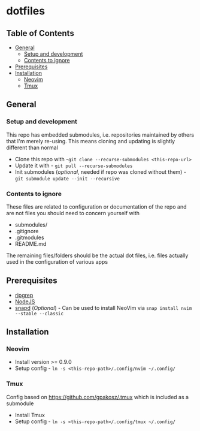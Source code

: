 # dotfiles

## Table of Contents
* [General](#general)
  - [Setup and development](#setup-and-development)
  - [Contents to ignore](#contents-to-ignore)
* [Prerequisites](#prerequisites)
* [Installation](#installation)
  - [Neovim](#neovim)
  - [Tmux](#tmux)

## General

### Setup and development
This repo has embedded submodules, i.e. repositories maintained by others that I'm merely re-using.
This means cloning and updating is slightly different than normal

- Clone this repo with -`git clone --recurse-submodules <this-repo-url>`
- Update it with - `git pull --recurse-submodules`
- Init submodules (_optional_, needed if repo was cloned without them) - `git submodule update --init --recursive`

### Contents to ignore
These files are related to configuration or documentation of the repo and are not files you should need to concern yourself with
- submodules/
- .gitignore
- .gitmodules
- README.md

The remaining files/folders should be the actual dot files, i.e. files actually used in the configuration of various apps

## Prerequisites
- [ripgrep](https://github.com/BurntSushi/ripgrep#installation)
- [NodeJS](https://github.com/nodesource/distributions#installation-instructions)
- [snapd](https://snapcraft.io/docs/installing-snap-on-ubuntu) (_Optional_) - Can be used to install NeoVim via `snap install nvim --stable --classic`

## Installation

### Neovim
- Install version >= 0.9.0
- Setup config - `ln -s <this-repo-path>/.config/nvim ~/.config/`

### Tmux
Config based on https://github.com/gpakosz/.tmux which is included as a submodule
- Install Tmux
- Setup config - `ln -s <this-repo-path>/.config/tmux ~/.config/`
